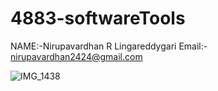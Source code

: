 # 4883-softwareTools

NAME:-Nirupavardhan R Lingareddygari Email:-  nirupavardhan2424@gmail.com


![IMG_1438](https://github.com/Nirupavardhan/4883-softwareTools/assets/122642871/15036ded-8b21-4613-9861-9073793525e5)
